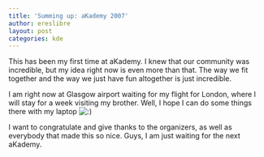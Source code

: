 ```yaml
---
title: 'Summing up: aKademy 2007'
author: ereslibre
layout: post
categories: kde
---
```

This has been my first time at aKademy. I knew that our community was incredible, but my idea right now is even more than that. The way we fit together and the way we just have fun altogether is just incredible.

I am right now at Glasgow airport waiting for my flight for London, where I will stay for a week visiting my brother. Well, I hope I can do some things there with my laptop ![:)][1] 

 [1]: http://blog.ereslibre.es/wp-includes/images/smilies/icon_smile.gif

I want to congratulate and give thanks to the organizers, as well as everybody that made this so nice. Guys, I am just waiting for the next aKademy.
